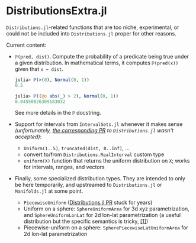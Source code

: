 # DistributionsExtra.jl

`Distributions.jl`-related functions that are too niche, experimental, or could not be included into `Distributions.jl` proper for other reasons.

Current content:
- `ℙ(pred, dist)`. Compute the probability of a predicate being true under a given distribution. In mathematical terms, it computes `ℙ(pred(x))` given that `x ~ dist`.
    ```julia
    julia> ℙ(>(0), Normal(0, 1))
    0.5

    julia> ℙ((@o abs(_) > 2), Normal(0, 1))
    0.04550026309183032
    ```
    See more details in the `ℙ` docstring.

- Support for intervals from `IntervalSets.jl` whenever it makes sense *(unfortunately, [the corresponding PR](https://github.com/JuliaStats/Distributions.jl/pull/1809) to `Distributions.jl` wasn't accepted)*:
    - `Uniform(1..5)`, `truncated(dist, 0..Inf)`, ...
    - convert to/from `Distributions.RealInterval` custom type
    - `uniform(X)` function that returns the uniform distribution on `X`; works for intervals, ranges, and vectors

- Finally, some specialized distribution types. They are intended to only be here temporarily, and upstreamed to `Distributions.jl` or `Manifolds.jl` at some point.
    - `PiecewiseUniform` ([Distributions.jl PR](https://github.com/JuliaStats/Distributions.jl/pull/1367) stuck for years)
    - Uniform on a sphere: `SphereUniformArea` for 3d xyz parametrization, and `SphereUniformLonLat` for 2d lon-lat parametrization (a useful distribution but the specific semantics is tricky, [[1]](https://github.com/JuliaManifolds/Manifolds.jl/issues/708))
    - Piecewise-uniform on a sphere: `SpherePiecewiseLatUniformArea` for 2d lon-lat parametrization
